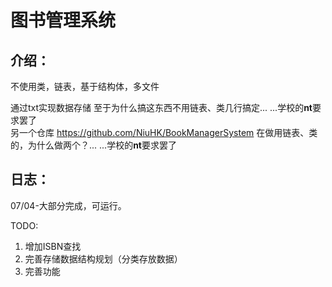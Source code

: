 # 图书管理系统
## 介绍：
不使用类，链表，基于结构体，多文件

通过txt实现数据存储
至于为什么搞这东西不用链表、类几行搞定... ...学校的**nt**要求罢了<br>
另一个仓库 https://github.com/NiuHK/BookManagerSystem 在做用链表、类的，为什么做两个？... ...学校的**nt**要求罢了<br>

## 日志：


07/04-大部分完成，可运行。

TODO:
1. 增加ISBN查找
2. 完善存储数据结构规划（分类存放数据）
3. 完善功能
